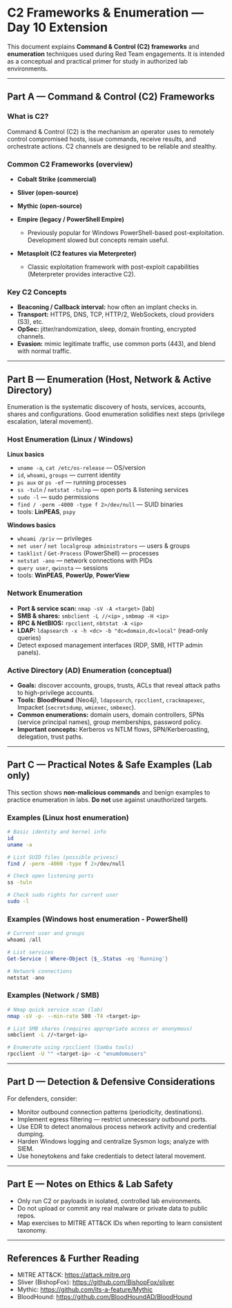 # C2 Frameworks & Enumeration — Day 10 Extension

This document explains **Command & Control (C2) frameworks** and **enumeration** techniques used during Red Team engagements. It is intended as a conceptual and practical primer for study in authorized lab environments.

---

## Part A — Command & Control (C2) Frameworks

### What is C2?
Command & Control (C2) is the mechanism an operator uses to remotely control compromised hosts, issue commands, receive results, and orchestrate actions. C2 channels are designed to be reliable and stealthy.

### Common C2 Frameworks (overview)
- **Cobalt Strike (commercial)**  

- **Sliver (open-source)**  

- **Mythic (open-source)**  

- **Empire (legacy / PowerShell Empire)**  
  - Previously popular for Windows PowerShell-based post-exploitation. Development slowed but concepts remain useful.

- **Metasploit (C2 features via Meterpreter)**  
  - Classic exploitation framework with post-exploit capabilities (Meterpreter provides interactive C2).

### Key C2 Concepts
- **Beaconing / Callback interval:** how often an implant checks in.  
- **Transport:** HTTPS, DNS, TCP, HTTP/2, WebSockets, cloud providers (S3), etc.  
- **OpSec:** jitter/randomization, sleep, domain fronting, encrypted channels.  
- **Evasion:** mimic legitimate traffic, use common ports (443), and blend with normal traffic.

---

## Part B — Enumeration (Host, Network & Active Directory)

Enumeration is the systematic discovery of hosts, services, accounts, shares and configurations. Good enumeration solidifies next steps (privilege escalation, lateral movement).

### Host Enumeration (Linux / Windows)
**Linux basics**
- `uname -a`, `cat /etc/os-release` — OS/version  
- `id`, `whoami`, `groups` — current identity  
- `ps aux` or `ps -ef` — running processes  
- `ss -tuln` / `netstat -tulnp` — open ports & listening services  
- `sudo -l` — sudo permissions  
- `find / -perm -4000 -type f 2>/dev/null` — SUID binaries  
- tools: **LinPEAS**, `pspy`

**Windows basics**
- `whoami /priv` — privileges  
- `net user` / `net localgroup administrators` — users & groups  
- `tasklist` / `Get-Process` (PowerShell) — processes  
- `netstat -ano` — network connections with PIDs  
- `query user`, `qwinsta` — sessions  
- tools: **WinPEAS**, **PowerUp**, **PowerView**

### Network Enumeration
- **Port & service scan:** `nmap -sV -A <target>` (lab)  
- **SMB & shares:** `smbclient -L //<ip>` , `smbmap -H <ip>`  
- **RPC & NetBIOS:** `rpcclient`, `nbtstat -A <ip>`  
- **LDAP:** `ldapsearch -x -h <dc> -b "dc=domain,dc=local"` (read-only queries)  
- Detect exposed management interfaces (RDP, SMB, HTTP admin panels).

### Active Directory (AD) Enumeration (conceptual)
- **Goals:** discover accounts, groups, trusts, ACLs that reveal attack paths to high-privilege accounts.  
- **Tools:** **BloodHound** (Neo4j), `ldapsearch`, `rpcclient`, `crackmapexec`, Impacket (`secretsdump`, `wmiexec`, `smbexec`).  
- **Common enumerations:** domain users, domain controllers, SPNs (service principal names), group memberships, password policy.  
- **Important concepts:** Kerberos vs NTLM flows, SPN/Kerberoasting, delegation, trust paths.

---

## Part C — Practical Notes & Safe Examples (Lab only)
This section shows **non-malicious commands** and benign examples to practice enumeration in labs. **Do not** use against unauthorized targets.

### Examples (Linux host enumeration)
```bash
# Basic identity and kernel info
id
uname -a

# List SUID files (possible privesc)
find / -perm -4000 -type f 2>/dev/null

# Check open listening ports
ss -tuln

# Check sudo rights for current user
sudo -l
```

### Examples (Windows host enumeration - PowerShell)
```powershell
# Current user and groups
whoami /all

# List services
Get-Service | Where-Object {$_.Status -eq 'Running'}

# Network connections
netstat -ano
```

### Examples (Network / SMB)
```bash
# Nmap quick service scan (lab)
nmap -sV -p- --min-rate 500 -T4 <target-ip>

# List SMB shares (requires appropriate access or anonymous)
smbclient -L //<target-ip>

# Enumerate using rpcclient (Samba tools)
rpcclient -U "" <target-ip> -c "enumdomusers"
```

---

## Part D — Detection & Defensive Considerations
For defenders, consider:
- Monitor outbound connection patterns (periodicity, destinations).  
- Implement egress filtering — restrict unnecessary outbound ports.  
- Use EDR to detect anomalous process network activity and credential dumping.  
- Harden Windows logging and centralize Sysmon logs; analyze with SIEM.  
- Use honeytokens and fake credentials to detect lateral movement.

---

## Part E — Notes on Ethics & Lab Safety
- Only run C2 or payloads in isolated, controlled lab environments.  
- Do not upload or commit any real malware or private data to public repos.  
- Map exercises to MITRE ATT&CK IDs when reporting to learn consistent taxonomy.

---

## References & Further Reading
- MITRE ATT&CK: https://attack.mitre.org  
- Sliver (BishopFox): https://github.com/BishopFox/sliver  
- Mythic: https://github.com/its-a-feature/Mythic  
- BloodHound: https://github.com/BloodHoundAD/BloodHound
